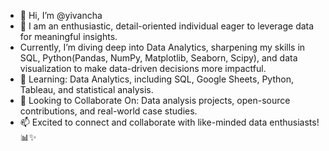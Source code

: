 - 👋 Hi, I’m @yivancha
- 👀 I am an enthusiastic, detail-oriented individual eager to leverage data for meaningful insights.
- Currently, I’m diving deep into Data Analytics, sharpening my skills in SQL, Python(Pandas, NumPy, Matplotlib, Seaborn, Scipy), and data visualization to make data-driven decisions more impactful.
- 🌱 Learning: Data Analytics, including SQL, Google Sheets, Python, Tableau, and statistical analysis.
- 💞️ Looking to Collaborate On: Data analysis projects, open-source contributions, and real-world case studies.
- 📫 Excited to connect and collaborate with like-minded data enthusiasts! 📊✨
<!---
yivancha/yivancha is a ✨ special ✨ repository because its `README.md` (this file) appears on your GitHub profile.
You can click the Preview link to take a look at your changes.
--->
